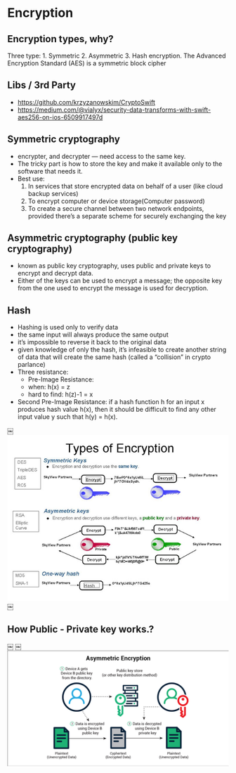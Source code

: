 # Encryption 
## Encryption types, why?
Three type: 
    1. Symmetric 
    2. Asymmetric
    3. Hash encryption. 
The Advanced Encryption Standard (AES) is a symmetric block cipher

## Libs / 3rd Party
* https://github.com/krzyzanowskim/CryptoSwift
* https://medium.com/@vialyx/security-data-transforms-with-swift-aes256-on-ios-6509917497d

## Symmetric cryptography
* encrypter, and decrypter — need access to the same key.
* The tricky part is how to store the key and make it available only to the software that needs it.
* Best use: 
    1. In services that store encrypted data on behalf of a user (like cloud backup services)
    2. To encrypt computer or device storage(Computer password)
    3. To create a secure channel between two network endpoints, provided there’s a separate scheme for securely exchanging the key

## Asymmetric cryptography (public key cryptography)
* known as public key cryptography, uses public and private keys to encrypt and decrypt data.
* Either of the keys can be used to encrypt a message; the opposite key from the one used to encrypt the message is used for decryption.

## Hash
* Hashing is used only to verify data
* the same input will always produce the same output
* it’s impossible to reverse it back to the original data
* given knowledge of only the hash, it’s infeasible to create another string of data that will create the same hash (called a “collision” in crypto parlance)
* Three resistance:
    - Pre-Image Resistance: 
    - when: h(x) = z
    - hard to find: h(z)-1 = x
* Second Pre-Image Resistance: if a hash function h for an input x produces hash value h(x), then it should be difficult to find any other input value y such that h(y) = h(x).

￼![TypesOfEncryption.png](https://github.com/AnandKore91/Notes/blob/master/Images/TypesOfEncryption.png "TypesOfEncryption.png")
￼

## How Public - Private key works.?
￼
￼![AsymmetricEncryption.png](https://github.com/AnandKore91/Notes/blob/master/Images/AsymmetricEncryption.png "AsymmetricEncryption.png")
